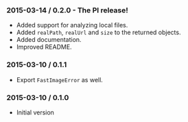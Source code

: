 ### 2015-03-14 / 0.2.0 - The PI release!

* Added support for analyzing local files.
* Added `realPath`, `realUrl` and `size` to the returned objects.
* Added documentation.
* Improved README.

### 2015-03-10 / 0.1.1

* Export `FastImageError` as well.

### 2015-03-10 / 0.1.0

* Initial version